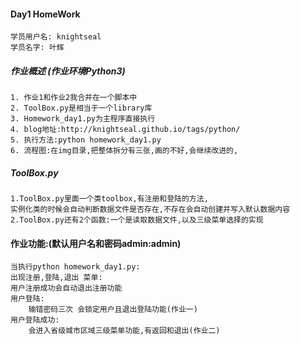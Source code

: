#### Day1 HomeWork
    学员用户名: knightseal
    学员名字: 叶辉

##### 作业概述 (作业环境Python3)
    1. 作业1和作业2我合并在一个脚本中
    2. ToolBox.py是相当于一个library库
    3. Homework_day1.py为主程序直接执行
    4. blog地址:http://knightseal.github.io/tags/python/
    5. 执行方法:python homework_day1.py
    6. 流程图:在img目录,把整体拆分有三张,画的不好,会继续改进的,

##### ToolBox.py
    1.ToolBox.py里面一个类toolbox,有注册和登陆的方法,
    实例化类的时候会自动判断数据文件是否存在,不存在会自动创建并写入默认数据内容
    2.ToolBox.py还有2个函数:一个是读取数据文件,以及三级菜单选择的实现

#### 作业功能:(默认用户名和密码admin:admin)
    当执行python homework_day1.py:
    出现注册,登陆,退出 菜单:
    用户注册成功会自动退出注册功能
    用户登陆:
        输错密码三次 会锁定用户且退出登陆功能(作业一)
    用户登陆成功:
        会进入省级城市区域三级菜单功能,有返回和退出(作业二)

